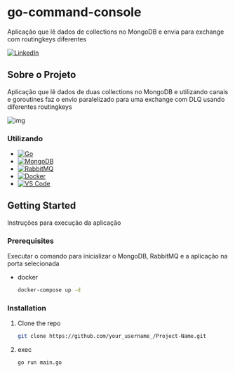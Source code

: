 # go-command-console
Aplicação que lê dados de collections no MongoDB e envia para exchange com routingkeys diferentes

[![LinkedIn][linkedin-shield]][linkedin-url]


<!-- SOBRE O PROJETO -->
## Sobre o Projeto

Aplicação que lê dados de duas collections no MongoDB e utilizando canais e goroutines faz o envio paralelizado para uma exchange com DLQ usando diferentes routingkeys 

![img](https://user-images.githubusercontent.com/21323326/233877399-487d793c-76b4-445b-88fd-111c94145c26.png)

### Utilizando

* [![Go][Go-badge]][Go-url]
* [![MongoDB][MongoDB-badge]][MongoDB-url]
* [![RabbitMQ][RabbitMQ-badge]][RabbitMQ-url]
* [![Docker][Docker-badge]][Docker-url]
* [![VS Code][VSCode-badge]][VSCode-url]


<!-- GETTING STARTED -->
## Getting Started

Instruções para execução da aplicação

### Prerequisites

Executar o comando para inicializar o MongoDB, RabbitMQ e a aplicação na porta selecionada
* docker
  ```sh
  docker-compose up -d
  ```

### Installation

1. Clone the repo
   ```sh
   git clone https://github.com/your_username_/Project-Name.git
   ```
2. exec
   ```sh
   go run main.go
   ```


<!-- MARKDOWN LINKS & IMAGES -->
<!-- https://www.markdownguide.org/basic-syntax/#reference-style-links -->
[linkedin-shield]: https://img.shields.io/badge/-LinkedIn-black.svg?style=for-the-badge&logo=linkedin&colorB=555
[linkedin-url]: https://www.linkedin.com/in/felipe-fernandes-fca/
[Go-url]: https://golang.org/
[Go-badge]: https://img.shields.io/badge/go-%2300ADD8.svg?style=flat&logo=go&logoColor=white
[MongoDB-badge]: https://img.shields.io/badge/mongodb-%234ea94b.svg?style=flat&logo=mongodb&logoColor=white
[MongoDB-url]: https://www.mongodb.com/
[RabbitMQ-badge]: https://img.shields.io/badge/rabbitmq-%23ff6600.svg?style=flat&logo=rabbitmq&logoColor=white
[RabbitMQ-url]: https://www.rabbitmq.com/
[Docker-badge]: https://img.shields.io/badge/docker-%230db7ed.svg?style=flat&logo=docker&logoColor=white
[Docker-url]: https://www.docker.com/
[VSCode-badge]: https://img.shields.io/badge/VS_Code-007ACC?style=flat&logo=visual-studio-code&logoColor=white
[VSCode-url]: https://code.visualstudio.com/
